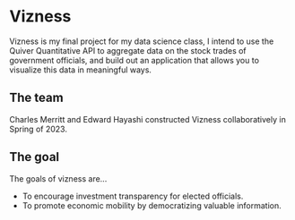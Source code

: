 # Vizness
Vizness is my final project for my data science class, I intend to use the Quiver Quantitative API to aggregate data on the stock trades of government officials, and build out an application that allows you to visualize this data in meaningful ways.
## The team
Charles Merritt and Edward Hayashi constructed Vizness collaboratively in Spring of 2023.
## The goal
The goals of vizness are...
- To encourage investment transparency for elected officials.
- To promote economic mobility by democratizing valuable information.
